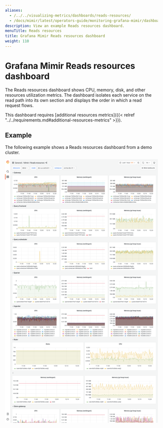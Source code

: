 ```yaml
---
aliases:
  - /../../visualizing-metrics/dashboards/reads-resources/
  - /docs/mimir/latest/operators-guide/monitoring-grafana-mimir/dashboards/reads-resources/
description: View an example Reads resources dashboard.
menuTitle: Reads resources
title: Grafana Mimir Reads resources dashboard
weight: 110
---
```


# Grafana Mimir Reads resources dashboard

The Reads resources dashboard shows CPU, memory, disk, and other resources utilization metrics.
The dashboard isolates each service on the read path into its own section and displays the order in which a read request flows.

This dashboard requires [additional resources metrics]({{< relref "../../requirements.md#additional-resources-metrics" >}}).

## Example

The following example shows a Reads resources dashboard from a demo cluster.

![Grafana Mimir reads resources dashboard](mimir-reads-resources.png)
